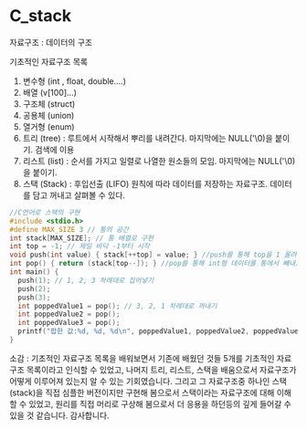 # C_stack
자료구조 : 데이터의 구조

기초적인 자료구조 목록
1. 변수형 (int , float, double....)
2. 배열 (v[100]...) 
3. 구조체 (struct)
4. 공용체 (union)
5. 열거형 (enum)
6. 트리 (tree) : 루트에서 시작해서 뿌리를 내려간다. 마지막에는 NULL('\0)을 붙이기. 검색에 이용
7. 리스트 (list) : 순서를 가지고 일렬로 나열한 원소들의 모임. 마지막에는 NULL('\0)을 붙이기.
8. 스택 (Stack) : 후입선출 (LIFO) 원칙에 따라 데이터를 저장하는 자료구조. 데이터를 담고 꺼내고 살펴볼 수 있다.

```c
//C언어로 스택의 구현
#include <stdio.h>
#define MAX_SIZE 3 // 통의 공간
int stack[MAX_SIZE]; // 통 배열로 구현
int top = -1; // 제일 바닥 -1부터 시작
void push(int value) { stack[++top] = value; } //push를 통해 top을 1 올려주고(스택포인터 지정) int형 데이터를 통에 저장
int pop() { return (stack[top--]); } //pop를 통해 int형 데이터를 통에서 빼내고 top을 1 내려주기(스택포인터 지정)
int main() {
  push(1); // 1, 2, 3 차례대로 집어넣기
  push(2);
  push(3);
  int poppedValue1 = pop(); // 3, 2, 1 차례대로 꺼내기
  int poppedValue2 = pop();
  int poppedValue3 = pop();
  printf("팝한 값:%d, %d, %d\n", poppedValue1, poppedValue2, poppedValue3);
}
```

소감 : 기초적인 자료구조 목록을 배워보면서 기존에 배웠던 것들 5개를 기초적인 자료구조 목록이라고 인식할 수 있었고, 나머지 트리, 리스트, 스택을 배움으로서 자료구조가 어떻게 이루어져 있는지 알 수 있는 기회였습니다.
       그리고 그 자료구조중 하나인 스택(stack)을 직접 심플한 버전이지만 구현해 봄으로서 스택이라는 자료구조에 대해 이해 할 수 있었고, 원리를 직접 머리로 구상해 봄으로서 더 응용을 하던등의 깊게 들어갈 수 있을 것 같습니다.
       감사합니다.
